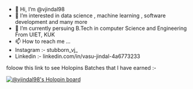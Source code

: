 - 👋 Hi, I’m @vjindal98
- 👀 I’m interested in data science , machine learning , software development and many more
- 🌱 I’m currently persuing B.Tech in computer Science and Engineering From UIET, KUK
- 📫 How to reach me ...
- Instagram :- stubborn_vj_
- Linkedin :- linkedin.com/in/vasu-jindal-4a6773233


foloow this link to see Holopins Batches that I have earned :- 

[![@vjindal98's Holopin board](https://holopin.me/vjindal98)](https://holopin.io/@vjindal98)


<!---
vjindal98/vjindal98 is a ✨ special ✨ repository because its `README.md` (this file) appears on your GitHub profile.
You can click the Preview link to take a look at your changes.
--->
